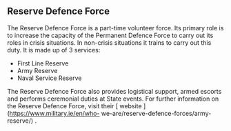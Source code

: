 ##  Reserve Defence Force

The Reserve Defence Force is a part-time volunteer force. Its primary role is
to increase the capacity of the Permanent Defence Force to carry out its roles
in crisis situations. In non-crisis situations it trains to carry out this
duty. It is made up of 3 services:

  * First Line Reserve 
  * Army Reserve 
  * Naval Service Reserve 

The Reserve Defence Force also provides logistical support, armed escorts and
performs ceremonial duties at State events. For further information on the
Reserve Defence Force, visit their [ website ](https://www.military.ie/en/who-
we-are/reserve-defence-forces/army-reserve/) .
